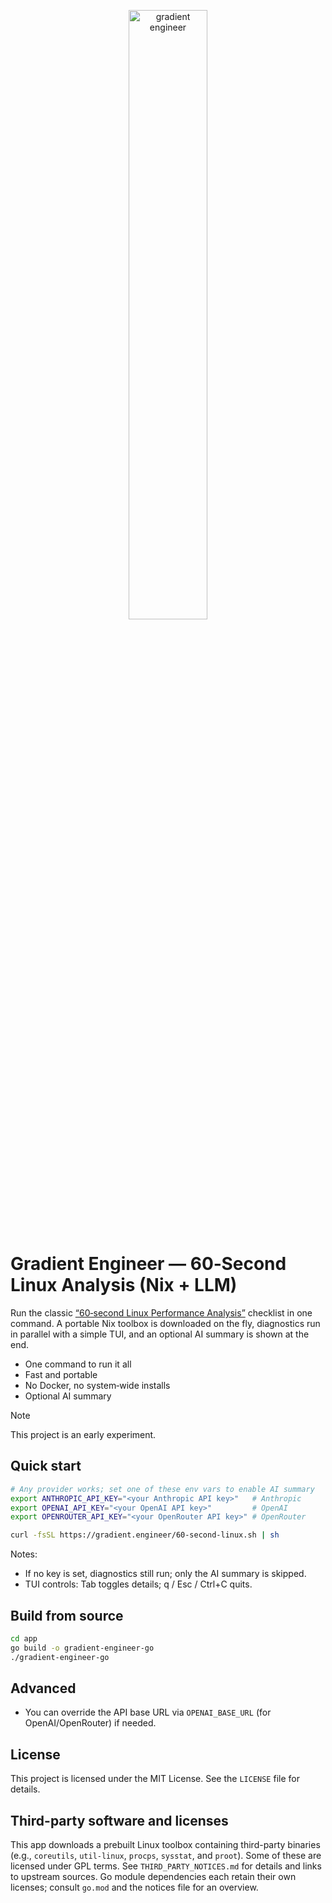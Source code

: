 <p align="center">
<img width="50%" alt="gradient engineer" src="https://github.com/user-attachments/assets/c31423bd-506a-48c2-915c-d867586e2769" />
</p>

# Gradient Engineer — 60‑Second Linux Analysis (Nix + LLM)

Run the classic [“60‑second Linux Performance Analysis”](https://netflixtechblog.com/linux-performance-analysis-in-60-000-milliseconds-accc10403c55) checklist in one command. A portable Nix toolbox is downloaded on the fly, diagnostics run in parallel with a simple TUI, and an optional AI summary is shown at the end.

- One command to run it all
- Fast and portable
- No Docker, no system‑wide installs
- Optional AI summary

> [!NOTE]  
> This project is an early experiment.

## Quick start

```bash
# Any provider works; set one of these env vars to enable AI summary
export ANTHROPIC_API_KEY="<your Anthropic API key>"   # Anthropic
export OPENAI_API_KEY="<your OpenAI API key>"         # OpenAI
export OPENROUTER_API_KEY="<your OpenRouter API key>" # OpenRouter

curl -fsSL https://gradient.engineer/60-second-linux.sh | sh
```

Notes:

- If no key is set, diagnostics still run; only the AI summary is skipped.
- TUI controls: Tab toggles details; q / Esc / Ctrl+C quits.

## Build from source

```bash
cd app
go build -o gradient-engineer-go
./gradient-engineer-go
```

## Advanced

- You can override the API base URL via `OPENAI_BASE_URL` (for OpenAI/OpenRouter) if needed.

## License

This project is licensed under the MIT License. See the `LICENSE` file for details.

## Third-party software and licenses

This app downloads a prebuilt Linux toolbox containing third-party binaries (e.g., `coreutils`, `util-linux`, `procps`, `sysstat`, and `proot`). Some of these are licensed under GPL terms. See `THIRD_PARTY_NOTICES.md` for details and links to upstream sources. Go module dependencies each retain their own licenses; consult `go.mod` and the notices file for an overview.

